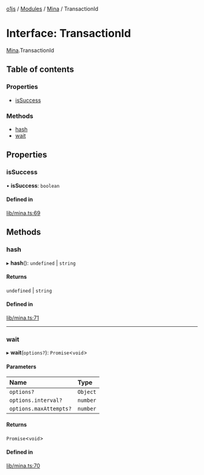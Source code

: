 [o1js](../README.md) / [Modules](../modules.md) / [Mina](../modules/Mina.md) / TransactionId

# Interface: TransactionId

[Mina](../modules/Mina.md).TransactionId

## Table of contents

### Properties

- [isSuccess](Mina.TransactionId.md#issuccess)

### Methods

- [hash](Mina.TransactionId.md#hash)
- [wait](Mina.TransactionId.md#wait)

## Properties

### isSuccess

• **isSuccess**: `boolean`

#### Defined in

[lib/mina.ts:69](https://github.com/o1-labs/rename-snarkyjs/blob/fec4d35f/src/lib/mina.ts#L69)

## Methods

### hash

▸ **hash**(): `undefined` \| `string`

#### Returns

`undefined` \| `string`

#### Defined in

[lib/mina.ts:71](https://github.com/o1-labs/rename-snarkyjs/blob/fec4d35f/src/lib/mina.ts#L71)

___

### wait

▸ **wait**(`options?`): `Promise`<`void`\>

#### Parameters

| Name | Type |
| :------ | :------ |
| `options?` | `Object` |
| `options.interval?` | `number` |
| `options.maxAttempts?` | `number` |

#### Returns

`Promise`<`void`\>

#### Defined in

[lib/mina.ts:70](https://github.com/o1-labs/rename-snarkyjs/blob/fec4d35f/src/lib/mina.ts#L70)
